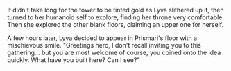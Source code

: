 It didn't take long for the tower to be tinted gold as Lyva slithered up it, then turned to her humanoid self to explore, finding her throne very comfortable. Then she explored the other blank floors, claiming an upper one for herself.      

A few hours later, Lyva decided to appear in Prismari's floor with a mischievous smile. "Greetings hero, I don't recall inviting you to this gathering... but you are most welcome of course, you coined onto the idea quickly. What have you built here? Can I see?"